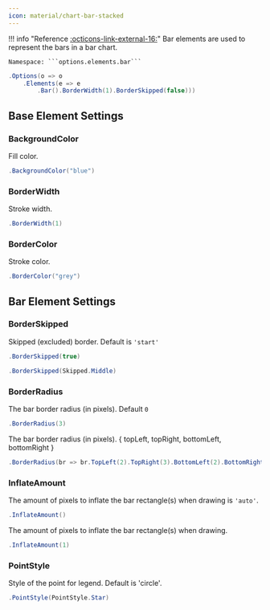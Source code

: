 ```yaml
---
icon: material/chart-bar-stacked
---
```


!!! info "Reference [:octicons-link-external-16:](https://www.chartjs.org/docs/latest/configuration/elements.html#bar-configuration)"
	Bar elements are used to represent the bars in a bar chart.

	Namespace: ```options.elements.bar```

```csharp hl_lines="3" linenums="1"
.Options(o => o
    .Elements(e => e
        .Bar().BorderWidth(1).BorderSkipped(false)))
```

## Base Element Settings

### BackgroundColor
Fill color.
```csharp
.BackgroundColor("blue")
```

### BorderWidth
Stroke width.
```csharp
.BorderWidth(1)
```

### BorderColor
Stroke color.
```csharp
.BorderColor("grey")
```

## Bar Element Settings

### BorderSkipped
Skipped (excluded) border. Default is ```'start'```
```csharp
.BorderSkipped(true)
```
```csharp
.BorderSkipped(Skipped.Middle)
```

### BorderRadius
The bar border radius (in pixels). Default ```0```
```csharp
.BorderRadius(3)
```
The bar border radius (in pixels). { topLeft, topRight, bottomLeft, bottomRight }
```csharp
.BorderRadius(br => br.TopLeft(2).TopRight(3).BottomLeft(2).BottomRight(3))
```

### InflateAmount
The amount of pixels to inflate the bar rectangle(s) when drawing is ```'auto'```.
```csharp
.InflateAmount()
```
The amount of pixels to inflate the bar rectangle(s) when drawing.
```csharp
.InflateAmount(1)
```

### PointStyle
Style of the point for legend. Default is 'circle'.
```csharp
.PointStyle(PointStyle.Star)
```

